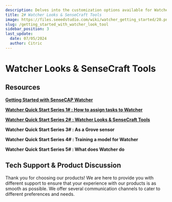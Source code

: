 ```yaml
---
description: Delves into the customization options available for Watcher's appearance and explores the various tools provided by the SenseCraft platform.
title: 2# Watcher Looks & SenseCraft Tools
image: https://files.seeedstudio.com/wiki/watcher_getting_started/20.png
slug: /getting_started_with_watcher_look_tool
sidebar_position: 3
last_update:
  date: 07/05/2024
  author: Citric
---
```


# Watcher Looks & SenseCraft Tools











## Resources

**[Getting Started with SenseCAP Watcher](https://wiki.seeedstudio.com/getting_started_with_watcher/)**

**[Watcher Quick Start Series 1# : How to assign tasks to Watcher](https://wiki.seeedstudio.com/getting_started_with_watcher_task/)**

**[Watcher Quick Start Series 2# : Watcher Looks & SenseCraft Tools](https://wiki.seeedstudio.com/getting_started_with_watcher_look_tool)**

**Watcher Quick Start Series 3# : As a Grove sensor**

**Watcher Quick Start Series 4# : Training a model for Watcher**

**Watcher Quick Start Series 5# : What does Watcher do**


## Tech Support & Product Discussion

Thank you for choosing our products! We are here to provide you with different support to ensure that your experience with our products is as smooth as possible. We offer several communication channels to cater to different preferences and needs.

<div class="table-center">
  <div class="button_tech_support_container">
  <a href="https://forum.seeedstudio.com/" class="button_forum"></a> 
  <a href="https://www.seeedstudio.com/contacts" class="button_email"></a>
  </div>

  <div class="button_tech_support_container">
  <a href="https://discord.gg/eWkprNDMU7" class="button_discord"></a> 
  <a href="https://github.com/Seeed-Studio/wiki-documents/discussions/69" class="button_discussion"></a>
  </div>
</div>


